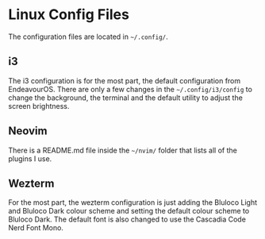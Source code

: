 # Linux Config Files

The configuration files are located in `~/.config/`.

## i3

The i3 configuration is for the most part, the default configuration from EndeavourOS. There are only a few changes in the `~/.config/i3/config` to change the background, the terminal and the default utility to adjust the screen brightness.

## Neovim

There is a README.md file inside the `~/nvim/` folder that lists all of the plugins I use.

## Wezterm

For the most part, the wezterm configuration is just adding the Bluloco Light and Bluloco Dark colour scheme and setting the default colour scheme to Bluloco Dark. The default font is also changed to use the Cascadia Code Nerd Font Mono.

